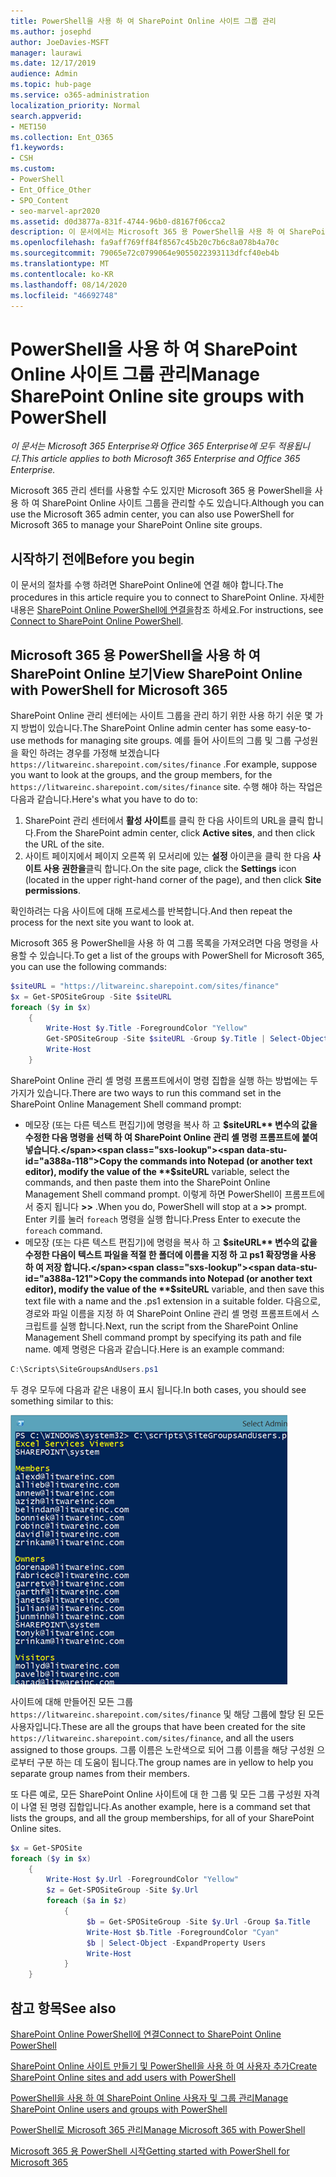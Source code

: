 ```yaml
---
title: PowerShell을 사용 하 여 SharePoint Online 사이트 그룹 관리
ms.author: josephd
author: JoeDavies-MSFT
manager: laurawi
ms.date: 12/17/2019
audience: Admin
ms.topic: hub-page
ms.service: o365-administration
localization_priority: Normal
search.appverid:
- MET150
ms.collection: Ent_O365
f1.keywords:
- CSH
ms.custom:
- PowerShell
- Ent_Office_Other
- SPO_Content
- seo-marvel-apr2020
ms.assetid: d0d3877a-831f-4744-96b0-d8167f06cca2
description: 이 문서에서는 Microsoft 365 용 PowerShell을 사용 하 여 SharePoint Online 사이트 그룹을 관리 하는 절차를 알아봅니다.
ms.openlocfilehash: fa9aff769ff84f8567c45b20c7b6c8a078b4a70c
ms.sourcegitcommit: 79065e72c0799064e9055022393113dfcf40eb4b
ms.translationtype: MT
ms.contentlocale: ko-KR
ms.lasthandoff: 08/14/2020
ms.locfileid: "46692748"
---
```

# <a name="manage-sharepoint-online-site-groups-with-powershell"></a><span data-ttu-id="a388a-103">PowerShell을 사용 하 여 SharePoint Online 사이트 그룹 관리</span><span class="sxs-lookup"><span data-stu-id="a388a-103">Manage SharePoint Online site groups with PowerShell</span></span>

<span data-ttu-id="a388a-104">*이 문서는 Microsoft 365 Enterprise와 Office 365 Enterprise에 모두 적용됩니다.*</span><span class="sxs-lookup"><span data-stu-id="a388a-104">*This article applies to both Microsoft 365 Enterprise and Office 365 Enterprise.*</span></span>

<span data-ttu-id="a388a-105">Microsoft 365 관리 센터를 사용할 수도 있지만 Microsoft 365 용 PowerShell을 사용 하 여 SharePoint Online 사이트 그룹을 관리할 수도 있습니다.</span><span class="sxs-lookup"><span data-stu-id="a388a-105">Although you can use the Microsoft 365 admin center, you can also use PowerShell for Microsoft 365 to manage your SharePoint Online site groups.</span></span>

## <a name="before-you-begin"></a><span data-ttu-id="a388a-106">시작하기 전에</span><span class="sxs-lookup"><span data-stu-id="a388a-106">Before you begin</span></span>

<span data-ttu-id="a388a-107">이 문서의 절차를 수행 하려면 SharePoint Online에 연결 해야 합니다.</span><span class="sxs-lookup"><span data-stu-id="a388a-107">The procedures in this article require you to connect to SharePoint Online.</span></span> <span data-ttu-id="a388a-108">자세한 내용은 [SharePoint Online PowerShell에 연결을](https://docs.microsoft.com/powershell/sharepoint/sharepoint-online/connect-sharepoint-online?view=sharepoint-ps)참조 하세요.</span><span class="sxs-lookup"><span data-stu-id="a388a-108">For instructions, see [Connect to SharePoint Online PowerShell](https://docs.microsoft.com/powershell/sharepoint/sharepoint-online/connect-sharepoint-online?view=sharepoint-ps).</span></span>

## <a name="view-sharepoint-online-with-powershell-for-microsoft-365"></a><span data-ttu-id="a388a-109">Microsoft 365 용 PowerShell을 사용 하 여 SharePoint Online 보기</span><span class="sxs-lookup"><span data-stu-id="a388a-109">View SharePoint Online with PowerShell for Microsoft 365</span></span>

<span data-ttu-id="a388a-110">SharePoint Online 관리 센터에는 사이트 그룹을 관리 하기 위한 사용 하기 쉬운 몇 가지 방법이 있습니다.</span><span class="sxs-lookup"><span data-stu-id="a388a-110">The SharePoint Online admin center has some easy-to-use methods for managing site groups.</span></span> <span data-ttu-id="a388a-111">예를 들어 사이트의 그룹 및 그룹 구성원을 확인 하려는 경우를 가정해 보겠습니다 `https://litwareinc.sharepoint.com/sites/finance` .</span><span class="sxs-lookup"><span data-stu-id="a388a-111">For example, suppose you want to look at the groups, and the group members, for the `https://litwareinc.sharepoint.com/sites/finance` site.</span></span> <span data-ttu-id="a388a-112">수행 해야 하는 작업은 다음과 같습니다.</span><span class="sxs-lookup"><span data-stu-id="a388a-112">Here's what you have to do to:</span></span>

1. <span data-ttu-id="a388a-113">SharePoint 관리 센터에서 **활성 사이트**를 클릭 한 다음 사이트의 URL을 클릭 합니다.</span><span class="sxs-lookup"><span data-stu-id="a388a-113">From the SharePoint admin center, click **Active sites**, and then click the URL of the site.</span></span>
2. <span data-ttu-id="a388a-114">사이트 페이지에서 페이지 오른쪽 위 모서리에 있는 **설정** 아이콘을 클릭 한 다음 **사이트 사용 권한을**클릭 합니다.</span><span class="sxs-lookup"><span data-stu-id="a388a-114">On the site page, click the **Settings** icon (located in the upper right-hand corner of the page), and then click **Site permissions**.</span></span>

<span data-ttu-id="a388a-115">확인하려는 다음 사이트에 대해 프로세스를 반복합니다.</span><span class="sxs-lookup"><span data-stu-id="a388a-115">And then repeat the process for the next site you want to look at.</span></span>

<span data-ttu-id="a388a-116">Microsoft 365 용 PowerShell을 사용 하 여 그룹 목록을 가져오려면 다음 명령을 사용할 수 있습니다.</span><span class="sxs-lookup"><span data-stu-id="a388a-116">To get a list of the groups with PowerShell for Microsoft 365, you can use the following commands:</span></span>

```powershell
$siteURL = "https://litwareinc.sharepoint.com/sites/finance"
$x = Get-SPOSiteGroup -Site $siteURL
foreach ($y in $x)
    {
        Write-Host $y.Title -ForegroundColor "Yellow"
        Get-SPOSiteGroup -Site $siteURL -Group $y.Title | Select-Object -ExpandProperty Users
        Write-Host
    }
```

<span data-ttu-id="a388a-117">SharePoint Online 관리 셸 명령 프롬프트에서이 명령 집합을 실행 하는 방법에는 두 가지가 있습니다.</span><span class="sxs-lookup"><span data-stu-id="a388a-117">There are two ways to run this command set in the SharePoint Online Management Shell command prompt:</span></span>

- <span data-ttu-id="a388a-118">메모장 (또는 다른 텍스트 편집기)에 명령을 복사 하 고 **$siteURL** 변수의 값을 수정한 다음 명령을 선택 하 여 SharePoint Online 관리 셸 명령 프롬프트에 붙여 넣습니다.</span><span class="sxs-lookup"><span data-stu-id="a388a-118">Copy the commands into Notepad (or another text editor), modify the value of the **$siteURL** variable, select the commands, and then paste them into the SharePoint Online Management Shell command prompt.</span></span> <span data-ttu-id="a388a-119">이렇게 하면 PowerShell이 프롬프트에서 중지 됩니다 **>>** .</span><span class="sxs-lookup"><span data-stu-id="a388a-119">When you do, PowerShell will stop at a **>>** prompt.</span></span> <span data-ttu-id="a388a-120">Enter 키를 눌러 `foreach` 명령을 실행 합니다.</span><span class="sxs-lookup"><span data-stu-id="a388a-120">Press Enter to execute the `foreach` command.</span></span><br/>
- <span data-ttu-id="a388a-121">메모장 (또는 다른 텍스트 편집기)에 명령을 복사 하 고 **$siteURL** 변수의 값을 수정한 다음이 텍스트 파일을 적절 한 폴더에 이름을 지정 하 고 ps1 확장명을 사용 하 여 저장 합니다.</span><span class="sxs-lookup"><span data-stu-id="a388a-121">Copy the commands into Notepad (or another text editor), modify the value of the **$siteURL** variable, and then save this text file with a name and the .ps1 extension in a suitable folder.</span></span> <span data-ttu-id="a388a-122">다음으로, 경로와 파일 이름을 지정 하 여 SharePoint Online 관리 셸 명령 프롬프트에서 스크립트를 실행 합니다.</span><span class="sxs-lookup"><span data-stu-id="a388a-122">Next, run the script from the SharePoint Online Management Shell command prompt by specifying its path and file name.</span></span> <span data-ttu-id="a388a-123">예제 명령은 다음과 같습니다.</span><span class="sxs-lookup"><span data-stu-id="a388a-123">Here is an example command:</span></span>

```powershell
C:\Scripts\SiteGroupsAndUsers.ps1
```

<span data-ttu-id="a388a-124">두 경우 모두에 다음과 같은 내용이 표시 됩니다.</span><span class="sxs-lookup"><span data-stu-id="a388a-124">In both cases, you should see something similar to this:</span></span>

![SharePoint Online 사이트 그룹](../media/SPO-site-groups.png)

<span data-ttu-id="a388a-126">사이트에 대해 만들어진 모든 그룹 `https://litwareinc.sharepoint.com/sites/finance` 및 해당 그룹에 할당 된 모든 사용자입니다.</span><span class="sxs-lookup"><span data-stu-id="a388a-126">These are all the groups that have been created for the site `https://litwareinc.sharepoint.com/sites/finance`, and all the users assigned to those groups.</span></span> <span data-ttu-id="a388a-127">그룹 이름은 노란색으로 되어 그룹 이름을 해당 구성원 으로부터 구분 하는 데 도움이 됩니다.</span><span class="sxs-lookup"><span data-stu-id="a388a-127">The group names are in yellow to help you separate group names from their members.</span></span>

<span data-ttu-id="a388a-128">또 다른 예로, 모든 SharePoint Online 사이트에 대 한 그룹 및 모든 그룹 구성원 자격이 나열 된 명령 집합입니다.</span><span class="sxs-lookup"><span data-stu-id="a388a-128">As another example, here is a command set that lists the groups, and all the group memberships, for all of your SharePoint Online sites.</span></span>

```powershell
$x = Get-SPOSite
foreach ($y in $x)
    {
        Write-Host $y.Url -ForegroundColor "Yellow"
        $z = Get-SPOSiteGroup -Site $y.Url
        foreach ($a in $z)
            {
                 $b = Get-SPOSiteGroup -Site $y.Url -Group $a.Title 
                 Write-Host $b.Title -ForegroundColor "Cyan"
                 $b | Select-Object -ExpandProperty Users
                 Write-Host
            }
    }
```
    
## <a name="see-also"></a><span data-ttu-id="a388a-129">참고 항목</span><span class="sxs-lookup"><span data-stu-id="a388a-129">See also</span></span>

[<span data-ttu-id="a388a-130">SharePoint Online PowerShell에 연결</span><span class="sxs-lookup"><span data-stu-id="a388a-130">Connect to SharePoint Online PowerShell</span></span>](https://docs.microsoft.com/powershell/sharepoint/sharepoint-online/connect-sharepoint-online?view=sharepoint-ps)

[<span data-ttu-id="a388a-131">SharePoint Online 사이트 만들기 및 PowerShell을 사용 하 여 사용자 추가</span><span class="sxs-lookup"><span data-stu-id="a388a-131">Create SharePoint Online sites and add users with PowerShell</span></span>](create-sharepoint-sites-and-add-users-with-powershell.md)

[<span data-ttu-id="a388a-132">PowerShell을 사용 하 여 SharePoint Online 사용자 및 그룹 관리</span><span class="sxs-lookup"><span data-stu-id="a388a-132">Manage SharePoint Online users and groups with PowerShell</span></span>](manage-sharepoint-users-and-groups-with-powershell.md)

[<span data-ttu-id="a388a-133">PowerShell로 Microsoft 365 관리</span><span class="sxs-lookup"><span data-stu-id="a388a-133">Manage Microsoft 365 with PowerShell</span></span>](manage-microsoft-365-with-microsoft-365-powershell.md)
  
[<span data-ttu-id="a388a-134">Microsoft 365 용 PowerShell 시작</span><span class="sxs-lookup"><span data-stu-id="a388a-134">Getting started with PowerShell for Microsoft 365</span></span>](getting-started-with-microsoft-365-powershell.md)

